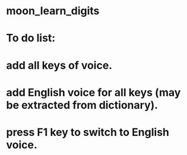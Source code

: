 # moon_learn_digits

# To do list:
# add all keys of voice.
# add English voice for all keys (may be extracted from dictionary).
# press F1 key to switch to English voice.